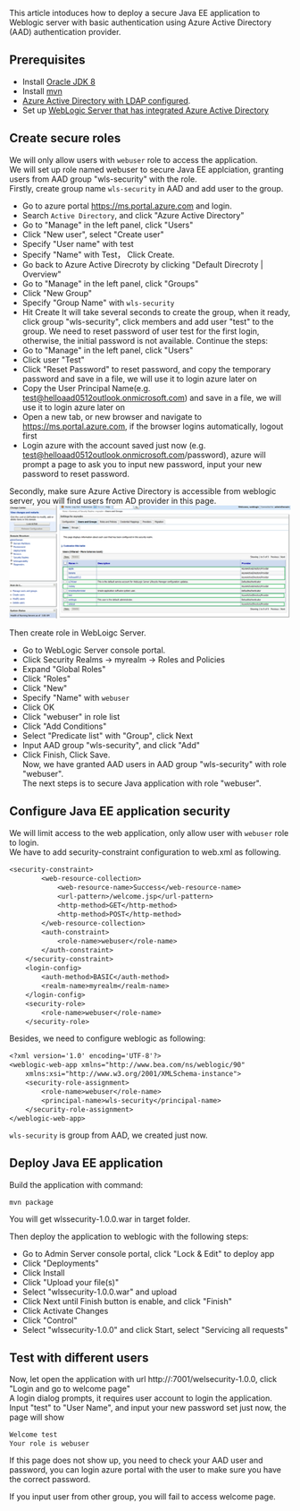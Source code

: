 This article intoduces how to deploy a secure Java EE application to Weblogic server with basic authentication using Azure Active Directory (AAD) authentication provider.

## Prerequisites
* Install [Oracle JDK 8](https://www.oracle.com/technetwork/java/javase/downloads/jdk8-downloads-2133151.html)  
* Install [mvn](https://maven.apache.org/download.cgi)  
* [Azure Active Directory with LDAP configured](https://docs.microsoft.com/en-us/azure/active-directory-domain-services/tutorial-configure-ldaps).
* Set up [WebLogic Server that has integrated Azure Active Directory](https://portal.azure.com/#create/oracle.20191009-arm-oraclelinux-wls-admin-preview20191009-arm-oraclelinux-wls-admin)  

## Create secure roles
We will only allow users with `webuser` role to access the application.  
We will set up role named webuser to secure Java EE applciation, granting users from AAD group "wls-security" with the role.  
Firstly, create group name `wls-security` in AAD and add user to the group.  
* Go to azure portal https://ms.portal.azure.com and login.  
* Search `Active Directory`, and click "Azure Active Directory"  
* Go to "Manage" in the left panel, click "Users"  
* Click "New user", select "Create user"
* Specify "User name" with test
* Specify "Name" with Test， Click Create.  
* Go back to Azure Active Direcroty by clicking "Default Direcroty | Overview"  
* Go to "Manage" in the left panel, click "Groups" 
* Click "New Group" 
* Specify "Group Name" with `wls-security`
* Hit Create
It will take several seconds to create the group, when it ready, click group "wls-security", click members and add user "test" to the group.
We need to reset password of user test for the first login, otherwise, the initial password is not available.
Continue the steps:  
* Go to "Manage" in the left panel, click "Users"  
* Click user "Test"  
* Click "Reset Password" to reset password, and copy the temporary password and save in a file, we will use it to login azure later on  
* Copy the User Principal Name(e.g. test@helloaad0512outlook.onmicrosoft.com) and save in a file, we will use it to login azure later on    
* Open a new tab, or new browser and navigate to https://ms.portal.azure.com, if the browser logins automatically, logout first  
* Login azure with the account saved just now (e.g. test@helloaad0512outlook.onmicrosoft.com/password), azure will prompt a page to ask you to input new password, input your new password to reset password.  

Secondly, make sure Azure Active Directory is accessible from weblogic server, you will find users from AD provider in this page.  
![Weblogic Users](src/resources/weblogic-users.PNG)  

Then create role in WebLoigc Server.
* Go to WebLogic Server console portal.  
* Click Security Realms -> myrealm -> Roles and Policies  
* Expand "Global Roles"  
* Click "Roles"  
* Click "New"  
* Specify "Name" with `webuser`  
* Click OK  
* Click "webuser" in role list  
* Click "Add Conditions"  
* Select "Predicate list" with "Group", click Next  
* Input AAD group "wls-security", and click "Add"  
* Click Finish, Click Save.  
Now, we have granted AAD users in AAD group "wls-security" with role "webuser".  
The next steps is to secure Java application with role "webuser".  

## Configure Java EE application security
We will limit access to the web application, only allow user with `webuser` role to login.  
We have to add security-constraint configuration to web.xml as following.  
```
<security-constraint>
        <web-resource-collection>
            <web-resource-name>Success</web-resource-name>
            <url-pattern>/welcome.jsp</url-pattern>
            <http-method>GET</http-method>
            <http-method>POST</http-method>
        </web-resource-collection>
        <auth-constraint>
            <role-name>webuser</role-name>
        </auth-constraint>
    </security-constraint>
    <login-config>
        <auth-method>BASIC</auth-method>
        <realm-name>myrealm</realm-name>
    </login-config>
    <security-role>
        <role-name>webuser</role-name>
    </security-role>
```
Besides, we need to configure weblogic as following:  
```
<?xml version='1.0' encoding='UTF-8'?>
<weblogic-web-app xmlns="http://www.bea.com/ns/weblogic/90" 
    xmlns:xsi="http://www.w3.org/2001/XMLSchema-instance">
    <security-role-assignment>
        <role-name>webuser</role-name>
        <principal-name>wls-security</principal-name>
    </security-role-assignment>
</weblogic-web-app>
```

`wls-security` is group from AAD, we created just now.  

## Deploy Java EE application
Build the application with command:  
```
mvn package
```
You will get wlssecurity-1.0.0.war in target folder.  

Then deploy the application to weblogic with the following steps:  
* Go to Admin Server console portal, click "Lock & Edit" to deploy app  
* Click "Deployments"  
* Click Install  
* Click "Upload your file(s)"  
* Select "wlssecurity-1.0.0.war" and upload
* Click Next until Finish button is enable, and click "Finish"  
* Click Activate Changes  
* Click "Control"  
* Select "wlssecurity-1.0.0" and click Start, select "Servicing all requests"  

## Test with different users
Now, let open the application with url http://<adminhost>:7001/welsecurity-1.0.0, click "Login and go to welcome page"  
A login dialog prompts, it requires user account to login the application.  
Input "test" to "User Name", and input your new password set just now, the page will show  
```
Welcome test
Your role is webuser
```

If this page does not show up, you need to check your AAD user and password, you can login azure portal with the user to make sure you have the correct password.

If you input user from other group, you will fail to access welcome page.  